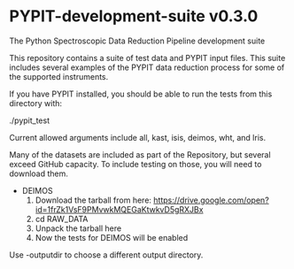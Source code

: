 # PYPIT-development-suite v0.3.0

The Python Spectroscopic Data Reduction Pipeline development suite

This repository contains a suite of test data and PYPIT input files. 
This suite includes several examples of the PYPIT data reduction process 
for some of the supported instruments.

If you have PYPIT installed, you should be able to run
the tests from this directory with:

./pypit_test

Current allowed arguments include all, kast, isis, deimos, wht, and lris.

Many of the datasets are included as part of the Repository,
but several exceed GitHub capacity.  To include testing on
those, you will need to download them.

* DEIMOS
    1. Download the tarball from here: https://drive.google.com/open?id=1frZk1VsF9PMvwkMQEGaKtwkvD5gRXJBx
    1. cd RAW_DATA
    1. Unpack the tarball here
    1. Now the tests for DEIMOS will be enabled


Use -outputdir to choose a different output directory.
